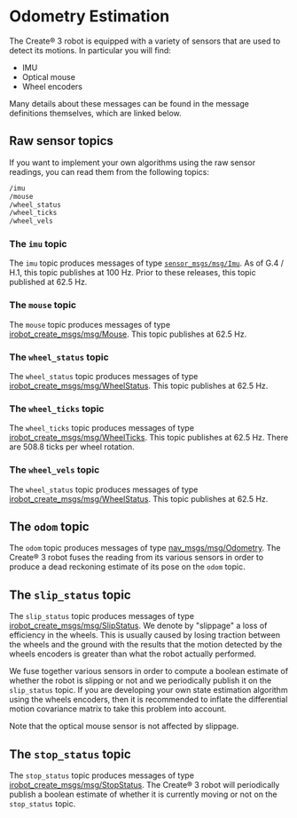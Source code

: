 # Odometry Estimation

The Create® 3 robot is equipped with a variety of sensors that are used to detect its motions.
In particular you will find:

 - IMU
 - Optical mouse
 - Wheel encoders

Many details about these messages can be found in the message definitions themselves, which are linked below.

## Raw sensor topics

If you want to implement your own algorithms using the raw sensor readings, you can read them from the following topics:

```bash
/imu
/mouse
/wheel_status
/wheel_ticks
/wheel_vels
```

### The `imu` topic

The `imu` topic produces messages of type [`sensor_msgs/msg/Imu`](https://github.com/ros2/common_interfaces/blob/rolling/sensor_msgs/msg/Imu.msg).
As of G.4 / H.1, this topic publishes at 100 Hz.
Prior to these releases, this topic published at 62.5 Hz.

### The `mouse` topic

The `mouse` topic produces messages of type [irobot_create_msgs/msg/Mouse](https://github.com/iRobotEducation/irobot_create_msgs/blob/rolling/msg/Mouse.msg).
This topic publishes at 62.5 Hz.

### The `wheel_status` topic

The `wheel_status` topic produces messages of type [irobot_create_msgs/msg/WheelStatus](https://github.com/iRobotEducation/irobot_create_msgs/blob/rolling/msg/WheelStatus.msg).
This topic publishes at 62.5 Hz.

### The `wheel_ticks` topic

The `wheel_ticks` topic produces messages of type [irobot_create_msgs/msg/WheelTicks](https://github.com/iRobotEducation/irobot_create_msgs/blob/rolling/msg/WheelStatus.msg).
This topic publishes at 62.5 Hz.
There are 508.8 ticks per wheel rotation.

### The `wheel_vels` topic

The `wheel_status` topic produces messages of type [irobot_create_msgs/msg/WheelStatus](https://github.com/iRobotEducation/irobot_create_msgs/blob/rolling/msg/WheelVels.msg).
This topic publishes at 62.5 Hz.

## The `odom` topic

The `odom` topic produces messages of type [nav_msgs/msg/Odometry](https://github.com/ros2/common_interfaces/blob/rolling/nav_msgs/msg/Odometry.msg).
The Create® 3 robot fuses the reading from its various sensors in order to produce a dead reckoning estimate of its pose on the `odom` topic.

## The `slip_status` topic

The `slip_status` topic produces messages of type [irobot_create_msgs/msg/SlipStatus](https://github.com/iRobotEducation/irobot_create_msgs/blob/rolling/msg/SlipStatus.msg).
We denote by "slippage" a loss of efficiency in the wheels.
This is usually caused by losing traction between the wheels and the ground with the results that the motion detected by the wheels encoders is greater than what the robot actually performed.

We fuse together various sensors in order to compute a boolean estimate of whether the robot is slipping or not and we periodically publish it on the `slip_status` topic.
If you are developing your own state estimation algorithm using the wheels encoders, then it is recommended to inflate the differential motion covariance matrix to take this problem into account.

Note that the optical mouse sensor is not affected by slippage.

## The `stop_status` topic

The `stop_status` topic produces messages of type [irobot_create_msgs/msg/StopStatus](https://github.com/iRobotEducation/irobot_create_msgs/blob/rolling/msg/StopStatus.msg).
The Create® 3 robot will periodically publish a boolean estimate of whether it is currently moving or not on the `stop_status` topic.

[^1]: All trademarks mentioned are the property of their respective owners.

